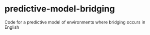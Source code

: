 # predictive-model-bridging
Code for a predictive model of environments where bridging occurs in English

